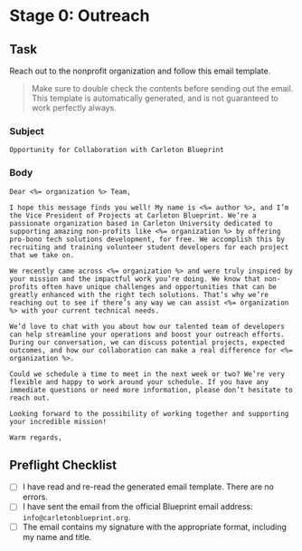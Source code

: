 # Stage 0: Outreach

## Task

Reach out to the nonprofit organization and follow this email template.

> Make sure to double check the contents before sending out the email. This template is automatically generated, and is not guaranteed to work perfectly always.

### Subject

```
Opportunity for Collaboration with Carleton Blueprint
```

### Body

```
Dear <%= organization %> Team,

I hope this message finds you well! My name is <%= author %>, and I’m the Vice President of Projects at Carleton Blueprint. We’re a passionate organization based in Carleton University dedicated to supporting amazing non-profits like <%= organization %> by offering pro-bono tech solutions development, for free. We accomplish this by recruiting and training volunteer student developers for each project that we take on.

We recently came across <%= organization %> and were truly inspired by your mission and the impactful work you’re doing. We know that non-profits often have unique challenges and opportunities that can be greatly enhanced with the right tech solutions. That’s why we’re reaching out to see if there’s any way we can assist <%= organization %> with your current technical needs.

We’d love to chat with you about how our talented team of developers can help streamline your operations and boost your outreach efforts. During our conversation, we can discuss potential projects, expected outcomes, and how our collaboration can make a real difference for <%= organization %>.

Could we schedule a time to meet in the next week or two? We’re very flexible and happy to work around your schedule. If you have any immediate questions or need more information, please don’t hesitate to reach out.

Looking forward to the possibility of working together and supporting your incredible mission!

Warm regards,
```

## Preflight Checklist

- [ ] I have read and re-read the generated email template. There are no errors.
- [ ] I have sent the email from the official Blueprint email address: `info@carletonblueprint.org`.
- [ ] The email contains my signature with the appropriate format, including my name and title.
